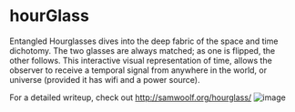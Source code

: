 # hourGlass

Entangled Hourglasses dives into the deep fabric of the space and time dichotomy. The two glasses are always matched; as one is flipped, the other follows. This interactive visual representation of time, allows the observer to receive a temporal signal from anywhere in the world, or universe (provided it has wifi and a power source).

For a detailed writeup, check out http://samwoolf.org/hourglass/ 
![image](https://github.com/swoolf/hourGlass/assets/17832562/90765abb-8428-44d1-8438-4a660aa8f515)

